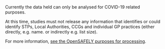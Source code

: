 Currently the data held can only be analysed for COVID-19 related purposes.

At this time, studies must not release any information that identifies or could identify STPs, Local Authorities, CCGs and individual GP practices (either directly, e.g. name. or indirectly e.g. list size).

For more information, [see the OpenSAFELY purposes for processing](https://www.england.nhs.uk/contact-us/privacy-notice/how-we-use-your-information/covid-19-response/coronavirus-covid-19-research-platform/).
